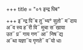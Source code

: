 +++
title = "०१ इन्द्र पिब"

+++
इ᳓न्द्र पि᳓ब तु᳓भ्य° सुतो᳓ म᳓दाय  
अ᳓व स्य ह᳓री वि᳓ मुचा स᳓खाया  
उत᳓ प्र᳓ गाय गण᳓ आ᳓ निष᳓द्य  
अ᳓था यज्ञा᳓य गृणते᳓ व᳓यो धाः